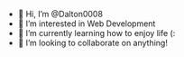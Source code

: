 -  👋  Hi, I’m @Dalton0008
-  👀  I’m interested in Web Development
-  🌱  I’m currently learning how to enjoy life (:
-  💞️  I’m looking to collaborate on anything!
